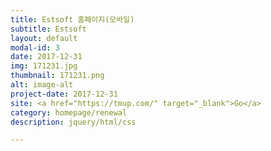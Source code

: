 ```yaml
---
title: Estsoft 홈페이지(모바일)
subtitle: Estsoft
layout: default
modal-id: 3
date: 2017-12-31
img: 171231.jpg
thumbnail: 171231.png
alt: image-alt
project-date: 2017-12-31
site: <a href="https://tmup.com/" target="_blank">Go</a>
category: homepage/renewal
description: jquery/html/css

---
```

